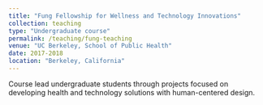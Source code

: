 ```yaml
---
title: "Fung Fellowship for Wellness and Technology Innovations"
collection: teaching
type: "Undergraduate course"
permalink: /teaching/fung-teaching
venue: "UC Berkeley, School of Public Health"
date: 2017-2018
location: "Berkeley, California"
---
```


Course lead undergraduate students through projects focused on developing health and technology solutions with human-centered design.

